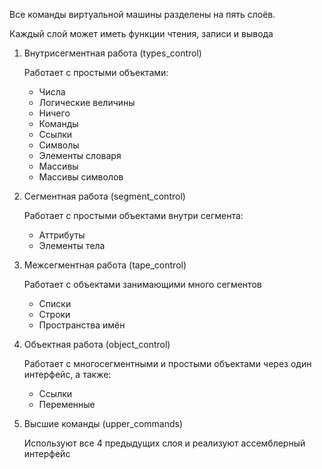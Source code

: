 Все команды виртуальной машины разделены на пять слоёв.

Каждый слой может иметь функции чтения, записи и вывода

1. Внутрисегментная работа (types_control)
    
    Работает с простыми объектами:
    * Числа
    * Логические величины
    * Ничего
    * Команды
    * Ссылки
    * Символы
    * Элементы словаря
    * Массивы
    * Массивы символов
    
2. Сегментная работа (segment_control)

    Работает с простыми объектами внутри сегмента:
    * Аттрибуты
    * Элементы тела

3. Межсегментная работа (tape_control)

    Работает с объектами занимающими много сегментов
    * Списки
    * Строки
    * Пространства имён
    
4. Объектная работа (object_control)

    Работает с многосегментными и простыми объектами через один интерфейс,
    а также:
    * Ссылки
    * Переменные
    
5. Высшие команды (upper_commands)

    Используют все 4 предыдущих слоя и реализуют ассемблерный интерфейс
